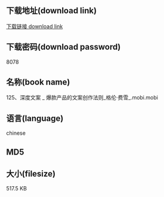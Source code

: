 ## 下载地址(download link)
[下载链接 download link](https://voluble-croquembouche-d321dc.netlify.app/?s=125%E3%80%81%E6%B7%B1%E5%BA%A6%E6%96%87%E6%A1%88+_+%E7%88%86%E6%AC%BE%E4%BA%A7%E5%93%81%E7%9A%84%E6%96%87%E6%A1%88%E5%88%9B%E4%BD%9C%E6%B3%95%E5%88%99_%E6%A0%BC%E4%BC%A6%C2%B7%E8%B4%B9%E9%9B%AA_.mobi)

## 下载密码(download password)
8078

## 名称(book name)
125、深度文案 _ 爆款产品的文案创作法则_格伦·费雪_.mobi.mobi

## 语言(language)
chinese

## MD5


## 大小(filesize)
517.5 KB
